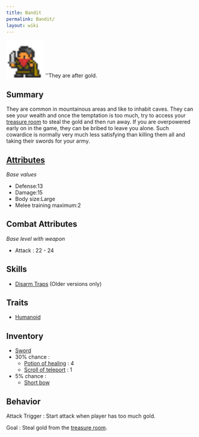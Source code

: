 ```yaml
---
title: Bandit
permalink: Bandit/
layout: wiki
---
```


<img src="bandit.png" title="fig:bandit.png" alt="bandit.png" width="100" />
''They are after gold.

Summary
-------

They are common in mountainous areas and like to inhabit caves. They can
see your wealth and once the temptation is too much, try to access your
[treasure room](Treasure_Room "wikilink") to steal the gold and then
run away. If you are overpowered early on in the game, they can be
bribed to leave you alone. Such cowardice is normally very much less
satisfying than killing them all and taking their swords for your army.

[Attributes](Attributes "wikilink")
-------------------------------------

*Base values*

-   Defense:13
-   Damage:15
-   Body size:Large
-   Melee training maximum:2

Combat Attributes
-----------------

*Base level with weapon*

-   Attack : 22 - 24

Skills
------

-   [Disarm Traps](Disarm_Traps "wikilink") (Older versions
    only)

Traits
------

-   [Humanoid](Humanoid "wikilink")

Inventory
---------

-   [Sword](Sword "wikilink")
-   30% chance :
    -   [Potion of healing](Potion_of_Healing "wikilink") :
        4
    -   [Scroll of teleport](Scroll_of_Teleport "wikilink")
        : 1
-   5% chance :
    -   [Short bow](Short_Bow "wikilink")

Behavior
--------

Attack Trigger : Start attack when player has too much gold.

Goal : Steal gold from the [treasure room](Treasure_Room "wikilink").
